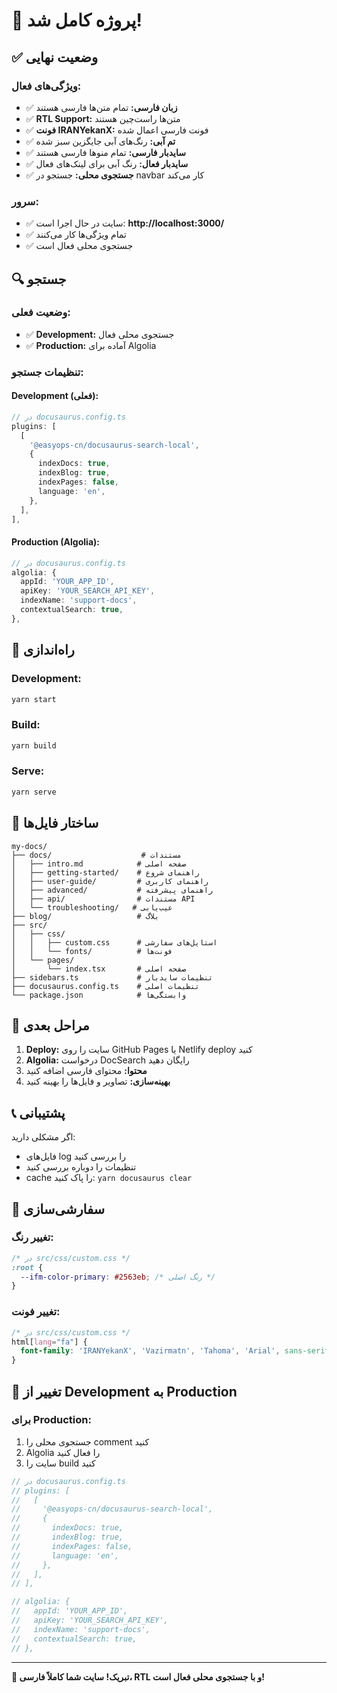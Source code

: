 # 🎉 پروژه کامل شد!

## ✅ وضعیت نهایی

### ویژگی‌های فعال:
- ✅ **زبان فارسی:** تمام متن‌ها فارسی هستند
- ✅ **RTL Support:** متن‌ها راست‌چین هستند  
- ✅ **فونت IRANYekanX:** فونت فارسی اعمال شده
- ✅ **تم آبی:** رنگ‌های آبی جایگزین سبز شده
- ✅ **سایدبار فارسی:** تمام منوها فارسی هستند
- ✅ **سایدبار فعال:** رنگ آبی برای لینک‌های فعال
- ✅ **جستجوی محلی:** جستجو در navbar کار می‌کند

### سرور:
- ✅ سایت در حال اجرا است: **http://localhost:3000/**
- ✅ تمام ویژگی‌ها کار می‌کنند
- ✅ جستجوی محلی فعال است

## 🔍 جستجو

### وضعیت فعلی:
- ✅ **Development:** جستجوی محلی فعال
- ✅ **Production:** آماده برای Algolia

### تنظیمات جستجو:

#### Development (فعلی):
```typescript
// در docusaurus.config.ts
plugins: [
  [
    '@easyops-cn/docusaurus-search-local',
    {
      indexDocs: true,
      indexBlog: true,
      indexPages: false,
      language: 'en',
    },
  ],
],
```

#### Production (Algolia):
```typescript
// در docusaurus.config.ts
algolia: {
  appId: 'YOUR_APP_ID',
  apiKey: 'YOUR_SEARCH_API_KEY',
  indexName: 'support-docs',
  contextualSearch: true,
},
```

## 🚀 راه‌اندازی

### Development:
```bash
yarn start
```

### Build:
```bash
yarn build
```

### Serve:
```bash
yarn serve
```

## 📁 ساختار فایل‌ها

```
my-docs/
├── docs/                    # مستندات
│   ├── intro.md            # صفحه اصلی
│   ├── getting-started/    # راهنمای شروع
│   ├── user-guide/         # راهنمای کاربری
│   ├── advanced/           # راهنمای پیشرفته
│   ├── api/                # مستندات API
│   └── troubleshooting/   # عیب‌یابی
├── blog/                   # بلاگ
├── src/
│   ├── css/
│   │   ├── custom.css      # استایل‌های سفارشی
│   │   └── fonts/          # فونت‌ها
│   └── pages/
│       └── index.tsx       # صفحه اصلی
├── sidebars.ts             # تنظیمات سایدبار
├── docusaurus.config.ts    # تنظیمات اصلی
└── package.json            # وابستگی‌ها
```

## 🎯 مراحل بعدی

1. **Deploy:** سایت را روی GitHub Pages یا Netlify deploy کنید
2. **Algolia:** درخواست DocSearch رایگان دهید
3. **محتوا:** محتوای فارسی اضافه کنید
4. **بهینه‌سازی:** تصاویر و فایل‌ها را بهینه کنید

## 📞 پشتیبانی

اگر مشکلی دارید:
- فایل‌های log را بررسی کنید
- تنظیمات را دوباره بررسی کنید
- cache را پاک کنید: `yarn docusaurus clear`

## 🎨 سفارشی‌سازی

### تغییر رنگ:
```css
/* در src/css/custom.css */
:root {
  --ifm-color-primary: #2563eb; /* رنگ اصلی */
}
```

### تغییر فونت:
```css
/* در src/css/custom.css */
html[lang="fa"] {
  font-family: 'IRANYekanX', 'Vazirmatn', 'Tahoma', 'Arial', sans-serif;
}
```

## 🔄 تغییر از Development به Production

### برای Production:
1. جستجوی محلی را comment کنید
2. Algolia را فعال کنید
3. سایت را build کنید

```typescript
// در docusaurus.config.ts
// plugins: [
//   [
//     '@easyops-cn/docusaurus-search-local',
//     {
//       indexDocs: true,
//       indexBlog: true,
//       indexPages: false,
//       language: 'en',
//     },
//   ],
// ],

// algolia: {
//   appId: 'YOUR_APP_ID',
//   apiKey: 'YOUR_SEARCH_API_KEY',
//   indexName: 'support-docs',
//   contextualSearch: true,
// },
```

---

**🎉 تبریک! سایت شما کاملاً فارسی، RTL و با جستجوی محلی فعال است!**


